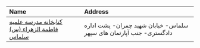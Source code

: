 | Name                                                    | Address                                                             |
|:--------------------------------------------------------|:--------------------------------------------------------------------|
| [کتابخانه مدرسه علمیه فاطمة الزهراء (س) سلماس](http://) | سلماس- خیابان شهید چمران- پشت اداره دادگستری- جنب آپارتمان های سپهر |